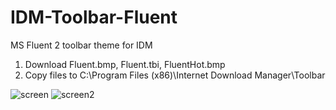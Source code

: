 # IDM-Toolbar-Fluent
MS Fluent 2 toolbar theme for IDM
1. Download Fluent.bmp, Fluent.tbi, FluentHot.bmp
2. Copy files to C:\Program Files (x86)\Internet Download Manager\Toolbar

![screen](https://i.imgur.com/FxtIZ3a.png)
![screen2](https://i.imgur.com/o7vMNFu.png)
